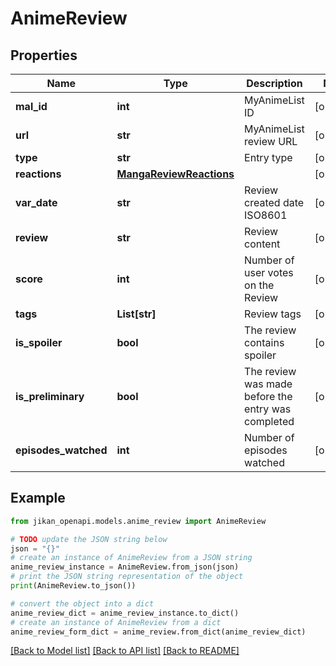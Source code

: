 # AnimeReview


## Properties

Name | Type | Description | Notes
------------ | ------------- | ------------- | -------------
**mal_id** | **int** | MyAnimeList ID | [optional] 
**url** | **str** | MyAnimeList review URL | [optional] 
**type** | **str** | Entry type | [optional] 
**reactions** | [**MangaReviewReactions**](MangaReviewReactions.md) |  | [optional] 
**var_date** | **str** | Review created date ISO8601 | [optional] 
**review** | **str** | Review content | [optional] 
**score** | **int** | Number of user votes on the Review | [optional] 
**tags** | **List[str]** | Review tags | [optional] 
**is_spoiler** | **bool** | The review contains spoiler | [optional] 
**is_preliminary** | **bool** | The review was made before the entry was completed | [optional] 
**episodes_watched** | **int** | Number of episodes watched | [optional] 

## Example

```python
from jikan_openapi.models.anime_review import AnimeReview

# TODO update the JSON string below
json = "{}"
# create an instance of AnimeReview from a JSON string
anime_review_instance = AnimeReview.from_json(json)
# print the JSON string representation of the object
print(AnimeReview.to_json())

# convert the object into a dict
anime_review_dict = anime_review_instance.to_dict()
# create an instance of AnimeReview from a dict
anime_review_form_dict = anime_review.from_dict(anime_review_dict)
```
[[Back to Model list]](../README.md#documentation-for-models) [[Back to API list]](../README.md#documentation-for-api-endpoints) [[Back to README]](../README.md)


